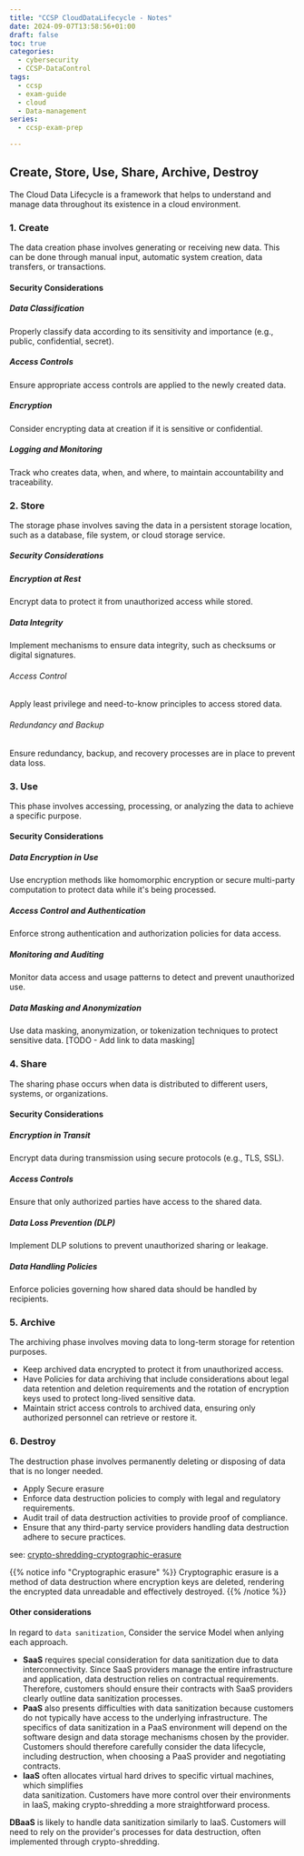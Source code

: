 ```yaml
---
title: "CCSP CloudDataLifecycle - Notes"
date: 2024-09-07T13:58:56+01:00
draft: false
toc: true
categories:
  - cybersecurity
  - CCSP-DataControl
tags:
  - ccsp
  - exam-guide
  - cloud
  - Data-management
series:
  - ccsp-exam-prep

---
```


## **C**reate, **S**tore, **U**se, **S**hare, **A**rchive, **D**estroy

The Cloud Data Lifecycle is a framework that helps to understand and manage data throughout its
existence in a cloud environment.

### 1. Create

The data creation phase involves generating or receiving new data. This can be done through manual
input, automatic system creation, data transfers, or transactions.

#### Security Considerations

##### Data Classification

Properly classify data according to its sensitivity and importance (e.g., public, confidential,
secret).

##### Access Controls

Ensure appropriate access controls are applied to the newly created data.

##### Encryption

Consider encrypting data at creation if it is sensitive or confidential.

##### Logging and Monitoring

Track who creates data, when, and where, to maintain accountability and traceability.

### 2. Store

The storage phase involves saving the data in a persistent storage location, such as a
database, file system, or cloud storage service.

##### Security Considerations

##### Encryption at Rest

Encrypt data to protect it from unauthorized access while stored.

##### Data Integrity

Implement mechanisms to ensure data integrity, such as checksums or digital
signatures.

###### Access Control

Apply least privilege and need-to-know principles to access stored data.

###### Redundancy and Backup

Ensure redundancy, backup, and recovery processes are in place to prevent
data loss.

### 3. Use

This phase involves accessing, processing, or analyzing the data to achieve a specific
purpose.

#### Security Considerations

##### Data Encryption in Use

Use encryption methods like homomorphic encryption or secure multi-party
computation to protect data while it's being processed.

##### Access Control and Authentication

Enforce strong authentication and authorization policies for data
access.

##### Monitoring and Auditing

Monitor data access and usage patterns to detect and prevent unauthorized
use.

##### Data Masking and Anonymization

Use data masking, anonymization, or tokenization techniques to
protect sensitive data. [TODO - Add link to data masking]

### 4. Share

The sharing phase occurs when data is distributed to different users, systems, or organizations.

#### Security Considerations

##### Encryption in Transit

Encrypt data during transmission using secure protocols (e.g., TLS, SSL).

##### Access Controls

Ensure that only authorized parties have access to the shared data.

##### Data Loss Prevention (DLP)

Implement DLP solutions to prevent unauthorized sharing or leakage.

##### Data Handling Policies

Enforce policies governing how shared data should be handled by recipients.

### 5. Archive

The archiving phase involves moving data to long-term storage for retention purposes.

* Keep archived data encrypted to protect it from unauthorized access.
* Have Policies for data archiving that include considerations about legal data retention and
  deletion requirements and the rotation of encryption keys used to protect long-lived sensitive
  data.
* Maintain strict access controls to archived data, ensuring only authorized personnel can retrieve
  or
  restore it.

### 6. Destroy

The destruction phase involves permanently deleting or disposing of data that is no
longer needed.

* Apply Secure erasure
* Enforce data destruction policies to comply with legal and regulatory
  requirements.
* Audit trail of data destruction activities to provide proof of compliance.
* Ensure that any third-party service providers handling data destruction
  adhere to secure practices.

see: [crypto-shredding-cryptographic-erasure](/post/ccsp-datacontrol/#crypto-shredding-cryptographic-erasure)

{{% notice info "Cryptographic erasure" %}}
Cryptographic erasure is a method of data destruction where encryption keys are deleted, rendering
the encrypted data unreadable and effectively destroyed.
{{% /notice %}}

#### Other considerations

In regard to `data sanitization`, Consider the service Model when anlying each approach.

* **SaaS** requires special consideration for data sanitization due to data interconnectivity. Since
  SaaS providers manage the entire infrastructure and application, data destruction relies on
  contractual requirements. Therefore, customers should ensure their contracts with SaaS providers
  clearly outline data sanitization processes.
* **PaaS**  also presents difficulties with data sanitization because customers do not typically
  have access to the underlying infrastructure.
  The specifics of data sanitization in a PaaS environment will depend on the software design and
  data storage mechanisms chosen by the provider. Customers should therefore carefully consider the
  data lifecycle, including destruction, when choosing a PaaS provider and negotiating contracts.
* **IaaS** often allocates virtual hard drives to specific virtual machines, which simplifies  
  data sanitization. Customers have more control over their environments in IaaS, making
  crypto-shredding a more straightforward process.

**DBaaS** is likely to handle data sanitization similarly to IaaS. Customers will need to rely 
on the
provider's processes for data destruction, often implemented through crypto-shredding.